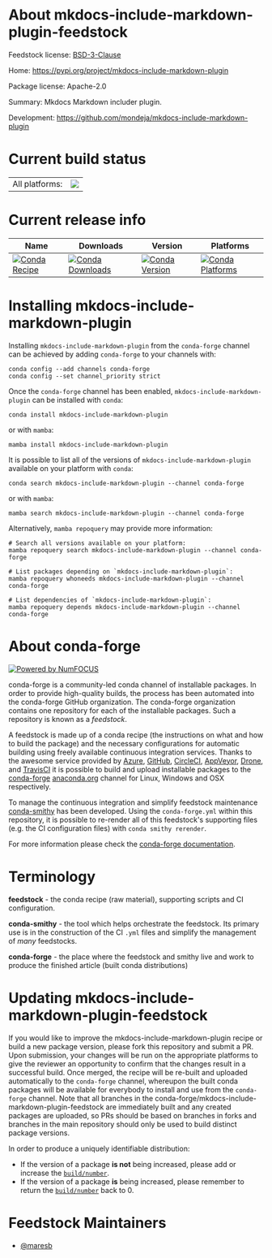 About mkdocs-include-markdown-plugin-feedstock
==============================================

Feedstock license: [BSD-3-Clause](https://github.com/conda-forge/mkdocs-include-markdown-plugin-feedstock/blob/main/LICENSE.txt)

Home: https://pypi.org/project/mkdocs-include-markdown-plugin

Package license: Apache-2.0

Summary: Mkdocs Markdown includer plugin.

Development: https://github.com/mondeja/mkdocs-include-markdown-plugin

Current build status
====================


<table><tr><td>All platforms:</td>
    <td>
      <a href="https://dev.azure.com/conda-forge/feedstock-builds/_build/latest?definitionId=18773&branchName=main">
        <img src="https://dev.azure.com/conda-forge/feedstock-builds/_apis/build/status/mkdocs-include-markdown-plugin-feedstock?branchName=main">
      </a>
    </td>
  </tr>
</table>

Current release info
====================

| Name | Downloads | Version | Platforms |
| --- | --- | --- | --- |
| [![Conda Recipe](https://img.shields.io/badge/recipe-mkdocs--include--markdown--plugin-green.svg)](https://anaconda.org/conda-forge/mkdocs-include-markdown-plugin) | [![Conda Downloads](https://img.shields.io/conda/dn/conda-forge/mkdocs-include-markdown-plugin.svg)](https://anaconda.org/conda-forge/mkdocs-include-markdown-plugin) | [![Conda Version](https://img.shields.io/conda/vn/conda-forge/mkdocs-include-markdown-plugin.svg)](https://anaconda.org/conda-forge/mkdocs-include-markdown-plugin) | [![Conda Platforms](https://img.shields.io/conda/pn/conda-forge/mkdocs-include-markdown-plugin.svg)](https://anaconda.org/conda-forge/mkdocs-include-markdown-plugin) |

Installing mkdocs-include-markdown-plugin
=========================================

Installing `mkdocs-include-markdown-plugin` from the `conda-forge` channel can be achieved by adding `conda-forge` to your channels with:

```
conda config --add channels conda-forge
conda config --set channel_priority strict
```

Once the `conda-forge` channel has been enabled, `mkdocs-include-markdown-plugin` can be installed with `conda`:

```
conda install mkdocs-include-markdown-plugin
```

or with `mamba`:

```
mamba install mkdocs-include-markdown-plugin
```

It is possible to list all of the versions of `mkdocs-include-markdown-plugin` available on your platform with `conda`:

```
conda search mkdocs-include-markdown-plugin --channel conda-forge
```

or with `mamba`:

```
mamba search mkdocs-include-markdown-plugin --channel conda-forge
```

Alternatively, `mamba repoquery` may provide more information:

```
# Search all versions available on your platform:
mamba repoquery search mkdocs-include-markdown-plugin --channel conda-forge

# List packages depending on `mkdocs-include-markdown-plugin`:
mamba repoquery whoneeds mkdocs-include-markdown-plugin --channel conda-forge

# List dependencies of `mkdocs-include-markdown-plugin`:
mamba repoquery depends mkdocs-include-markdown-plugin --channel conda-forge
```


About conda-forge
=================

[![Powered by
NumFOCUS](https://img.shields.io/badge/powered%20by-NumFOCUS-orange.svg?style=flat&colorA=E1523D&colorB=007D8A)](https://numfocus.org)

conda-forge is a community-led conda channel of installable packages.
In order to provide high-quality builds, the process has been automated into the
conda-forge GitHub organization. The conda-forge organization contains one repository
for each of the installable packages. Such a repository is known as a *feedstock*.

A feedstock is made up of a conda recipe (the instructions on what and how to build
the package) and the necessary configurations for automatic building using freely
available continuous integration services. Thanks to the awesome service provided by
[Azure](https://azure.microsoft.com/en-us/services/devops/), [GitHub](https://github.com/),
[CircleCI](https://circleci.com/), [AppVeyor](https://www.appveyor.com/),
[Drone](https://cloud.drone.io/welcome), and [TravisCI](https://travis-ci.com/)
it is possible to build and upload installable packages to the
[conda-forge](https://anaconda.org/conda-forge) [anaconda.org](https://anaconda.org/)
channel for Linux, Windows and OSX respectively.

To manage the continuous integration and simplify feedstock maintenance
[conda-smithy](https://github.com/conda-forge/conda-smithy) has been developed.
Using the ``conda-forge.yml`` within this repository, it is possible to re-render all of
this feedstock's supporting files (e.g. the CI configuration files) with ``conda smithy rerender``.

For more information please check the [conda-forge documentation](https://conda-forge.org/docs/).

Terminology
===========

**feedstock** - the conda recipe (raw material), supporting scripts and CI configuration.

**conda-smithy** - the tool which helps orchestrate the feedstock.
                   Its primary use is in the construction of the CI ``.yml`` files
                   and simplify the management of *many* feedstocks.

**conda-forge** - the place where the feedstock and smithy live and work to
                  produce the finished article (built conda distributions)


Updating mkdocs-include-markdown-plugin-feedstock
=================================================

If you would like to improve the mkdocs-include-markdown-plugin recipe or build a new
package version, please fork this repository and submit a PR. Upon submission,
your changes will be run on the appropriate platforms to give the reviewer an
opportunity to confirm that the changes result in a successful build. Once
merged, the recipe will be re-built and uploaded automatically to the
`conda-forge` channel, whereupon the built conda packages will be available for
everybody to install and use from the `conda-forge` channel.
Note that all branches in the conda-forge/mkdocs-include-markdown-plugin-feedstock are
immediately built and any created packages are uploaded, so PRs should be based
on branches in forks and branches in the main repository should only be used to
build distinct package versions.

In order to produce a uniquely identifiable distribution:
 * If the version of a package **is not** being increased, please add or increase
   the [``build/number``](https://docs.conda.io/projects/conda-build/en/latest/resources/define-metadata.html#build-number-and-string).
 * If the version of a package **is** being increased, please remember to return
   the [``build/number``](https://docs.conda.io/projects/conda-build/en/latest/resources/define-metadata.html#build-number-and-string)
   back to 0.

Feedstock Maintainers
=====================

* [@maresb](https://github.com/maresb/)

